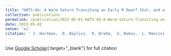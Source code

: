```yaml
---
title: "HATS-6b: A Warm Saturn Transiting an Early M Dwarf Star, and a Set of Empirical Relations for Characterizing K and M Dwarf Planet Hosts"
collection: publications
permalink: /publication/2015-05-01-HATS-6b-A-Warm-Saturn-Transiting-an-Early-M-Dwarf-Star-and-a-Set-of-Empirical-Relations-for-Characterizing-K-and-M-Dwarf-Planet-Hosts
date: 2015-05-01
venue: 'aj'
citation: ' J. Hartman,  D. Bayliss,  R. Brahm,  G. Bakos,  L. Mancini,  A. Jordán,  K. Penev,  M. Rabus,  G. Zhou,  R. Butler,  N. Espinoza,  M. de Val-Borro,  W. Bhatti,  Z. Csubry,  S. Ciceri,  T. Henning,  B. Schmidt,  P. Arriagada,  S. Shectman,  J. Crane,  I. Thompson,  V. Suc,  B. Csák,  T. Tan,  R. Noyes,  J. Lázár,  I. Papp,  P. Sári, &quot;HATS-6b: A Warm Saturn Transiting an Early M Dwarf Star, and a Set of Empirical Relations for Characterizing K and M Dwarf Planet Hosts.&quot; aj, 2015.'
---
```

Use [Google Scholar](https://scholar.google.com/scholar?q=HATS+6b:+A+Warm+Saturn+Transiting+an+Early+M+Dwarf+Star,+and+a+Set+of+Empirical+Relations+for+Characterizing+K+and+M+Dwarf+Planet+Hosts){:target="_blank"} for full citation